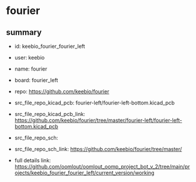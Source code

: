 # fourier
 
## summary 
* id: keebio_fourier_fourier_left
* user: keebio
* name: fourier
* board: fourier_left
* repo: https://github.com/keebio/fourier
* src_file_repo_kicad_pcb: fourier-left/fourier-left-bottom.kicad_pcb
* src_file_repo_kicad_pcb_link: https://github.com/keebio/fourier/tree/master/fourier-left/fourier-left-bottom.kicad_pcb


* src_file_repo_sch: 
* src_file_repo_sch_link: https://github.com/keebio/fourier/tree/master/
* full details link: https://github.com/oomlout/oomlout_oomp_project_bot_v_2/tree/main/projects/keebio_fourier_fourier_left/current_version/working  







